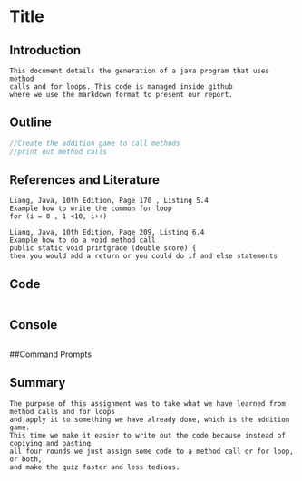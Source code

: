# Title

## Introduction
```
This document details the generation of a java program that uses method 
calls and for loops. This code is managed inside github
where we use the markdown format to present our report.

```

## Outline
```java
//Create the addition game to call methods
//print out method calls
```

## References and Literature
```
Liang, Java, 10th Edition, Page 170 , Listing 5.4
Example how to write the common for loop
for (i = 0 , 1 <10, i++)

Liang, Java, 10th Edition, Page 209, Listing 6.4
Example how to do a void method call
public static void printgrade (double score) {
then you would add a return or you could do if and else statements
```

## Code
```java
```

## Console
```
```

##Command Prompts

## Summary
```
The purpose of this assignment was to take what we have learned from method calls and for loops 
and apply it to something we have already done, which is the addition game. 
This time we make it easier to write out the code because instead of copiying and pasting
all four rounds we just assign some code to a method call or for loop, or both, 
and make the quiz faster and less tedious.
```
